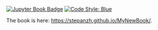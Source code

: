 [![Jupyter Book Badge](https://jupyterbook.org/badge.svg)](https://stepanzh.github.io/MyNewBook/)
[![Code Style: Blue](https://img.shields.io/badge/code%20style-blue-4495d1.svg)](https://github.com/invenia/BlueStyle)

The book is here: https://stepanzh.github.io/MyNewBook/.
